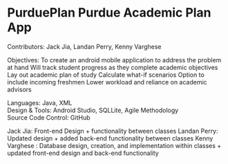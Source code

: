 # PurduePlan Purdue Academic Plan App

Contributors: Jack Jia, Landan Perry, Kenny Varghese

Objectives: 
To create an android mobile application to address the problem at hand
Will track student progress as they complete academic objectives
Lay out academic plan of study
Calculate what-if scenarios
Option to include incoming freshmen
Lower workload and reliance on academic advisors

Languages: Java, XML                    
Design & Tools: Android Studio, SQLLite, Agile Methodology                         
Source Code Control: GitHub

Jack Jia: Front-end Design + functionality between classes
Landan Perry: Updated design + added back-end functionality between classes
Kenny Varghese :  Database design, creation, and implementation within classes  + updated front-end design and back-end functionality
